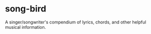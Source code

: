 # song-bird
A singer/songwriter's compendium of lyrics, chords, and other helpful musical information.
